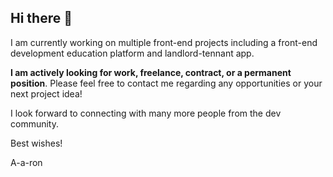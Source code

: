 ## Hi there 👋

I am currently working on multiple front-end projects including a front-end development education platform and landlord-tennant app.

**I am actively looking for work, freelance, contract, or a permanent position**. Please feel free to contact me regarding any opportunities or your next project idea!

I look forward to connecting with many more people from the dev community.

Best wishes!

A-a-ron
